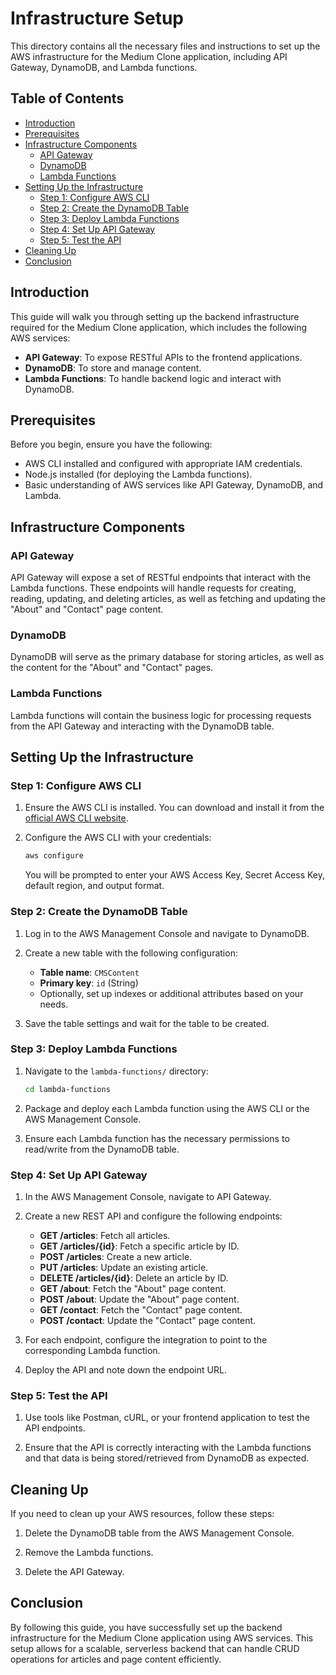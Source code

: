 # Infrastructure Setup

This directory contains all the necessary files and instructions to set up the AWS infrastructure for the Medium Clone application, including API Gateway, DynamoDB, and Lambda functions.

## Table of Contents

- [Introduction](#introduction)
- [Prerequisites](#prerequisites)
- [Infrastructure Components](#infrastructure-components)
  - [API Gateway](#api-gateway)
  - [DynamoDB](#dynamodb)
  - [Lambda Functions](#lambda-functions)
- [Setting Up the Infrastructure](#setting-up-the-infrastructure)
  - [Step 1: Configure AWS CLI](#step-1-configure-aws-cli)
  - [Step 2: Create the DynamoDB Table](#step-2-create-the-dynamodb-table)
  - [Step 3: Deploy Lambda Functions](#step-3-deploy-lambda-functions)
  - [Step 4: Set Up API Gateway](#step-4-set-up-api-gateway)
  - [Step 5: Test the API](#step-5-test-the-api)
- [Cleaning Up](#cleaning-up)
- [Conclusion](#conclusion)

## Introduction

This guide will walk you through setting up the backend infrastructure required for the Medium Clone application, which includes the following AWS services:

- **API Gateway**: To expose RESTful APIs to the frontend applications.
- **DynamoDB**: To store and manage content.
- **Lambda Functions**: To handle backend logic and interact with DynamoDB.

## Prerequisites

Before you begin, ensure you have the following:

- AWS CLI installed and configured with appropriate IAM credentials.
- Node.js installed (for deploying the Lambda functions).
- Basic understanding of AWS services like API Gateway, DynamoDB, and Lambda.

## Infrastructure Components

### API Gateway

API Gateway will expose a set of RESTful endpoints that interact with the Lambda functions. These endpoints will handle requests for creating, reading, updating, and deleting articles, as well as fetching and updating the "About" and "Contact" page content.

### DynamoDB

DynamoDB will serve as the primary database for storing articles, as well as the content for the "About" and "Contact" pages.

### Lambda Functions

Lambda functions will contain the business logic for processing requests from the API Gateway and interacting with the DynamoDB table.

## Setting Up the Infrastructure

### Step 1: Configure AWS CLI

1. Ensure the AWS CLI is installed. You can download and install it from the [official AWS CLI website](https://aws.amazon.com/cli/).

2. Configure the AWS CLI with your credentials:

    ```bash
    aws configure
    ```

    You will be prompted to enter your AWS Access Key, Secret Access Key, default region, and output format.

### Step 2: Create the DynamoDB Table

1. Log in to the AWS Management Console and navigate to DynamoDB.

2. Create a new table with the following configuration:

    - **Table name**: `CMSContent`
    - **Primary key**: `id` (String)
    - Optionally, set up indexes or additional attributes based on your needs.

3. Save the table settings and wait for the table to be created.

### Step 3: Deploy Lambda Functions

1. Navigate to the `lambda-functions/` directory:

    ```bash
    cd lambda-functions
    ```

2. Package and deploy each Lambda function using the AWS CLI or the AWS Management Console.

3. Ensure each Lambda function has the necessary permissions to read/write from the DynamoDB table.

### Step 4: Set Up API Gateway

1. In the AWS Management Console, navigate to API Gateway.

2. Create a new REST API and configure the following endpoints:

    - **GET /articles**: Fetch all articles.
    - **GET /articles/{id}**: Fetch a specific article by ID.
    - **POST /articles**: Create a new article.
    - **PUT /articles**: Update an existing article.
    - **DELETE /articles/{id}**: Delete an article by ID.
    - **GET /about**: Fetch the "About" page content.
    - **POST /about**: Update the "About" page content.
    - **GET /contact**: Fetch the "Contact" page content.
    - **POST /contact**: Update the "Contact" page content.

3. For each endpoint, configure the integration to point to the corresponding Lambda function.

4. Deploy the API and note down the endpoint URL.

### Step 5: Test the API

1. Use tools like Postman, cURL, or your frontend application to test the API endpoints.

2. Ensure that the API is correctly interacting with the Lambda functions and that data is being stored/retrieved from DynamoDB as expected.

## Cleaning Up

If you need to clean up your AWS resources, follow these steps:

1. Delete the DynamoDB table from the AWS Management Console.

2. Remove the Lambda functions.

3. Delete the API Gateway.

## Conclusion

By following this guide, you have successfully set up the backend infrastructure for the Medium Clone application using AWS services. This setup allows for a scalable, serverless backend that can handle CRUD operations for articles and page content efficiently.
